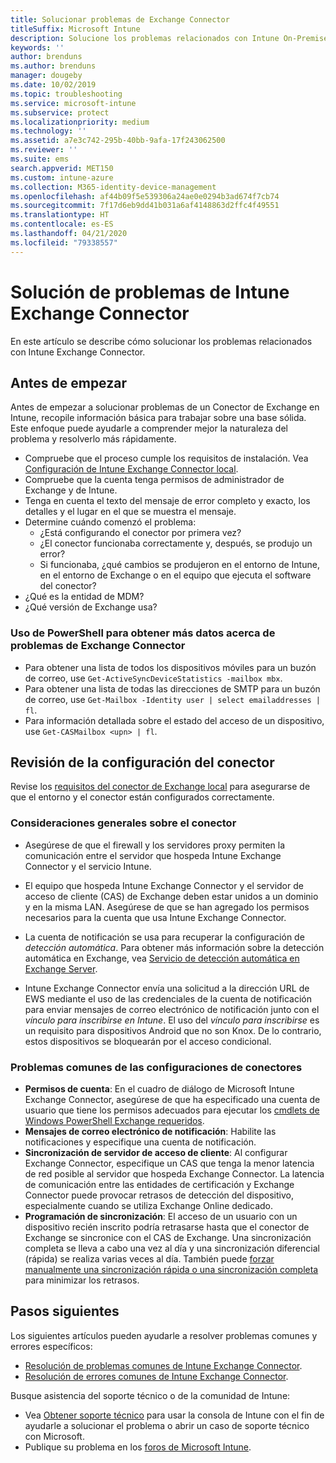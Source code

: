```yaml
---
title: Solucionar problemas de Exchange Connector
titleSuffix: Microsoft Intune
description: Solucione los problemas relacionados con Intune On-Premises Exchange Connector.
keywords: ''
author: brenduns
ms.author: brenduns
manager: dougeby
ms.date: 10/02/2019
ms.topic: troubleshooting
ms.service: microsoft-intune
ms.subservice: protect
ms.localizationpriority: medium
ms.technology: ''
ms.assetid: a7e3c742-295b-40bb-9afa-17f243062500
ms.reviewer: ''
ms.suite: ems
search.appverid: MET150
ms.custom: intune-azure
ms.collection: M365-identity-device-management
ms.openlocfilehash: af44b09f5e539306a24ae0e0294b3ad674f7cb74
ms.sourcegitcommit: 7f17d6eb9dd41b031a6af4148863d2ffc4f49551
ms.translationtype: HT
ms.contentlocale: es-ES
ms.lasthandoff: 04/21/2020
ms.locfileid: "79338557"
---
```

# <a name="troubleshoot-the-intune-exchange-connector"></a>Solución de problemas de Intune Exchange Connector

En este artículo se describe cómo solucionar los problemas relacionados con Intune Exchange Connector.

## <a name="before-you-start"></a>Antes de empezar

Antes de empezar a solucionar problemas de un Conector de Exchange en Intune, recopile información básica para trabajar sobre una base sólida. Este enfoque puede ayudarle a comprender mejor la naturaleza del problema y resolverlo más rápidamente.

- Compruebe que el proceso cumple los requisitos de instalación. Vea [Configuración de Intune Exchange Connector local](exchange-connector-install.md).
- Compruebe que la cuenta tenga permisos de administrador de Exchange y de Intune.
- Tenga en cuenta el texto del mensaje de error completo y exacto, los detalles y el lugar en el que se muestra el mensaje.
- Determine cuándo comenzó el problema: 
  - ¿Está configurando el conector por primera vez? 
  - ¿El conector funcionaba correctamente y, después, se produjo un error?
  - Si funcionaba, ¿qué cambios se produjeron en el entorno de Intune, en el entorno de Exchange o en el equipo que ejecuta el software del conector?
- ¿Qué es la entidad de MDM?
- ¿Qué versión de Exchange usa?

### <a name="use-powershell-to-get-more-data-on-exchange-connector-issues"></a>Uso de PowerShell para obtener más datos acerca de problemas de Exchange Connector

- Para obtener una lista de todos los dispositivos móviles para un buzón de correo, use `Get-ActiveSyncDeviceStatistics -mailbox mbx`.
- Para obtener una lista de todas las direcciones de SMTP para un buzón de correo, use `Get-Mailbox -Identity user | select emailaddresses | fl`.
- Para información detallada sobre el estado del acceso de un dispositivo, use `Get-CASMailbox <upn> | fl`.

## <a name="review-the-connector-configuration"></a>Revisión de la configuración del conector

Revise los [requisitos del conector de Exchange local](exchange-connector-install.md#intune-exchange-connector-requirements) para asegurarse de que el entorno y el conector están configurados correctamente. 

### <a name="general-considerations-for-the-connector"></a>Consideraciones generales sobre el conector

- Asegúrese de que el firewall y los servidores proxy permiten la comunicación entre el servidor que hospeda Intune Exchange Connector y el servicio Intune.

- El equipo que hospeda Intune Exchange Connector y el servidor de acceso de cliente (CAS) de Exchange deben estar unidos a un dominio y en la misma LAN. Asegúrese de que se han agregado los permisos necesarios para la cuenta que usa Intune Exchange Connector.

- La cuenta de notificación se usa para recuperar la configuración de *detección automática*. Para obtener más información sobre la detección automática en Exchange, vea [Servicio de detección automática en Exchange Server](https://docs.microsoft.com/exchange/architecture/client-access/autodiscover?view=exchserver-2016).

- Intune Exchange Connector envía una solicitud a la dirección URL de EWS mediante el uso de las credenciales de la cuenta de notificación para enviar mensajes de correo electrónico de notificación junto con el *vínculo para inscribirse en Intune*. El uso del *vínculo para inscribirse* es un requisito para dispositivos Android que no son Knox. De lo contrario, estos dispositivos se bloquearán por el acceso condicional.

### <a name="common-issues-for-connector-configurations"></a>Problemas comunes de las configuraciones de conectores

- **Permisos de cuenta**: En el cuadro de diálogo de Microsoft Intune Exchange Connector, asegúrese de que ha especificado una cuenta de usuario que tiene los permisos adecuados para ejecutar los [cmdlets de Windows PowerShell Exchange requeridos](exchange-connector-install.md#exchange-cmdlet-requirements).
- **Mensajes de correo electrónico de notificación**: Habilite las notificaciones y especifique una cuenta de notificación.
- **Sincronización de servidor de acceso de cliente**: Al configurar Exchange Connector, especifique un CAS que tenga la menor latencia de red posible al servidor que hospeda Exchange Connector. La latencia de comunicación entre las entidades de certificación y Exchange Connector puede provocar retrasos de detección del dispositivo, especialmente cuando se utiliza Exchange Online dedicado.
- **Programación de sincronización**: El acceso de un usuario con un dispositivo recién inscrito podría retrasarse hasta que el conector de Exchange se sincronice con el CAS de Exchange. Una sincronización completa se lleva a cabo una vez al día y una sincronización diferencial (rápida) se realiza varias veces al día. También puede [forzar manualmente una sincronización rápida o una sincronización completa](exchange-connector-install.md#manually-force-a-quick-sync-or-full-sync) para minimizar los retrasos.

## <a name="next-steps"></a>Pasos siguientes
Los siguientes artículos pueden ayudarle a resolver problemas comunes y errores específicos:

- [Resolución de problemas comunes de Intune Exchange Connector](troubleshoot-exchange-connector-common-problems.md).
- [Resolución de errores comunes de Intune Exchange Connector](troubleshoot-exchange-connector-common-errors.md).

Busque asistencia del soporte técnico o de la comunidad de Intune:

- Vea [Obtener soporte técnico](../fundamentals/get-support.md) para usar la consola de Intune con el fin de ayudarle a solucionar el problema o abrir un caso de soporte técnico con Microsoft. 
- Publique su problema en los [foros de Microsoft Intune](https://social.technet.microsoft.com/Forums/en-US/home?forum=microsoftintuneprod).  

